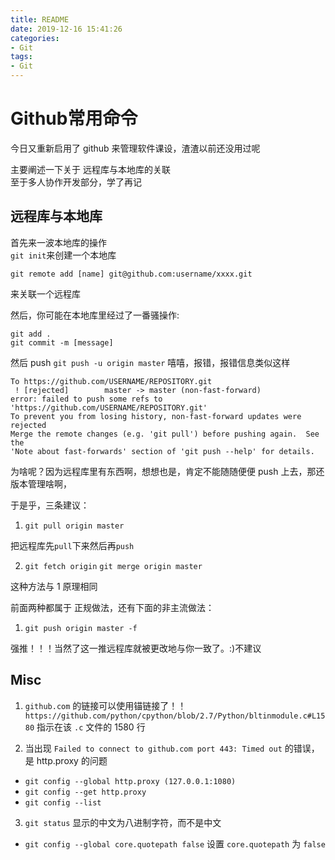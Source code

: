 ```yaml
---
title: README
date: 2019-12-16 15:41:26
categories:
- Git
tags:
- Git
---
```


# Github常用命令

今日又重新启用了    github  来管理软件课设，渣渣以前还没用过呢

主要阐述一下关于    远程库与本地库的关联  
至于多人协作开发部分，学了再记


## 远程库与本地库

首先来一波本地库的操作  
`git init`来创建一个本地库 

`git remote add [name] git@github.com:username/xxxx.git`

来关联一个远程库

然后，你可能在本地库里经过了一番骚操作:

```git
git add .
git commit -m [message]
```

然后 push `git push -u origin master`  嘻嘻，报错，报错信息类似这样

```git
To https://github.com/USERNAME/REPOSITORY.git
 ! [rejected]        master -> master (non-fast-forward)
error: failed to push some refs to 'https://github.com/USERNAME/REPOSITORY.git'
To prevent you from losing history, non-fast-forward updates were rejected
Merge the remote changes (e.g. 'git pull') before pushing again.  See the
'Note about fast-forwards' section of 'git push --help' for details.
```

为啥呢？因为远程库里有东西啊，想想也是，肯定不能随随便便    push    上去，那还版本管理啥啊，

于是乎，三条建议：

1. `git pull origin master`

把远程库先`pull`下来然后再`push`

2. `git fetch origin`  `git merge origin master`

这种方法与 1 原理相同

前面两种都属于 正规做法，还有下面的非主流做法：

1. `git push origin master -f`

强推！！！当然了这一推远程库就被更改地与你一致了。:)不建议

## Misc

1. `github.com` 的链接可以使用锚链接了！！ `https://github.com/python/cpython/blob/2.7/Python/bltinmodule.c#L1580` 指示在该 `.c` 文件的 1580 行

2. 当出现 `Failed to connect to github.com port 443: Timed out` 的错误，是 http.proxy 的问题

- `git config --global http.proxy (127.0.0.1:1080)`
- `git config --get http.proxy`
- `git config --list`
  
3. `git status` 显示的中文为八进制字符，而不是中文

- `git config --global core.quotepath false` 设置 `core.quotepath` 为 `false`